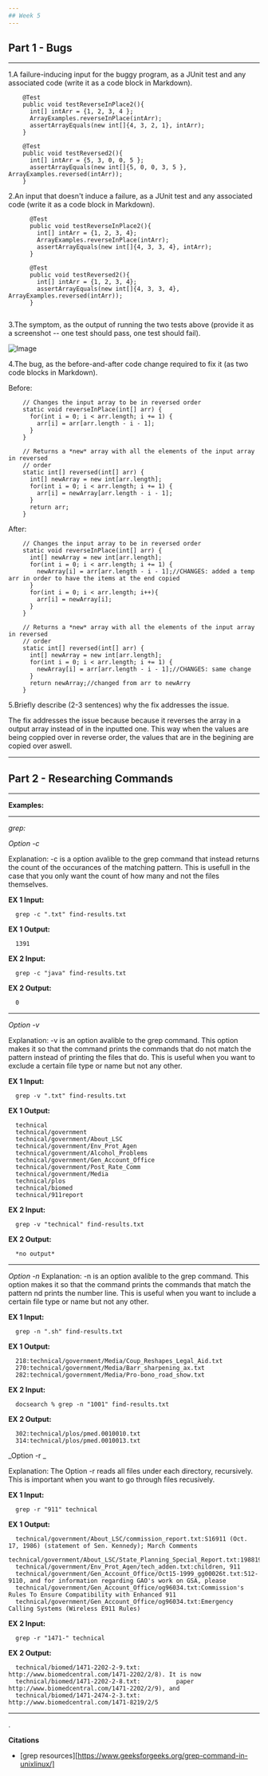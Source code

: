 ```yaml
---
## Week 5
---
```

## Part 1 - Bugs
---

1.A failure-inducing input for the buggy program, as a JUnit test and any associated code (write it as a code block in Markdown).
```
    @Test
    public void testReverseInPlace2(){
      int[] intArr = {1, 2, 3, 4 };
      ArrayExamples.reverseInPlace(intArr);
      assertArrayEquals(new int[]{4, 3, 2, 1}, intArr);
    }
  
    @Test
    public void testReversed2(){
      int[] intArr = {5, 3, 0, 0, 5 };
      assertArrayEquals(new int[]{5, 0, 0, 3, 5 }, ArrayExamples.reversed(intArr));
    }
```

2.An input that doesn't induce a failure, as a JUnit test and any associated code (write it as a code block in Markdown).
```
      @Test
      public void testReverseInPlace2(){
        int[] intArr = {1, 2, 3, 4};
        ArrayExamples.reverseInPlace(intArr);
        assertArrayEquals(new int[]{4, 3, 3, 4}, intArr);
      }
    
      @Test
      public void testReversed2(){
        int[] intArr = {1, 2, 3, 4};
        assertArrayEquals(new int[]{4, 3, 3, 4}, ArrayExamples.reversed(intArr));
      }
    
```
3.The symptom, as the output of running the two tests above (provide it as a screenshot -- one test should pass, one test should fail).

![Image](https://github.com/VolumeZer0/cse15L-lab-reports-fa24/blob/main/Screen%20Shot%202024-05-04%20at%201.12.07%20AM.png?raw=true)


4.The bug, as the before-and-after code change required to fix it (as two code blocks in Markdown).

Before:
```
    // Changes the input array to be in reversed order
    static void reverseInPlace(int[] arr) {
      for(int i = 0; i < arr.length; i += 1) {
        arr[i] = arr[arr.length - i - 1];
      }
    }
  
    // Returns a *new* array with all the elements of the input array in reversed
    // order
    static int[] reversed(int[] arr) {
      int[] newArray = new int[arr.length];
      for(int i = 0; i < arr.length; i += 1) {
        arr[i] = newArray[arr.length - i - 1];
      }
      return arr;
    }
```
After:
```
    // Changes the input array to be in reversed order
    static void reverseInPlace(int[] arr) {
      int[] newArray = new int[arr.length];
      for(int i = 0; i < arr.length; i += 1) {
        newArray[i] = arr[arr.length - i - 1];//CHANGES: added a temp arr in order to have the items at the end copied
      }
      for(int i = 0; i < arr.length; i++){
        arr[i] = newArray[i];
      }
    }
  
    // Returns a *new* array with all the elements of the input array in reversed
    // order
    static int[] reversed(int[] arr) {
      int[] newArray = new int[arr.length];
      for(int i = 0; i < arr.length; i += 1) {
        newArray[i] = arr[arr.length - i - 1];//CHANGES: same change
      }
      return newArray;//changed from arr to newArry
    }
```
5.Briefly describe (2-3 sentences) why the fix addresses the issue.

The fix addresses the issue because because it reverses the array in a output array instead of in the inputted one. This way when the values are being coppied over in reverse   order, the values that are in the begining are copied over aswell.

---
## Part 2 - Researching Commands
---
__Examples:__

---

_grep:_

_Option -c_

Explanation:
-c is a option avalible to the grep command that instead returns the count of the occurances of the matching pattern. This is usefull in the case that you only want the count of how many and not the files themselves.

__EX 1 Input:__
```
  grep -c ".txt" find-results.txt
```

__EX 1 Output:__
```
  1391
```

__EX 2 Input:__
```
  grep -c "java" find-results.txt
```

__EX 2 Output:__
```
  0
```

---

_Option -v_

Explanation:
-v is an option avalible to the grep command. This option makes it so that the command prints the commands that do not match the pattern instead of printing the files that do. This is useful when you want to exclude a certain file type or name but not any other.

__EX 1 Input:__
```
  grep -v ".txt" find-results.txt
```

__EX 1 Output:__
```
  technical
  technical/government
  technical/government/About_LSC
  technical/government/Env_Prot_Agen
  technical/government/Alcohol_Problems
  technical/government/Gen_Account_Office
  technical/government/Post_Rate_Comm
  technical/government/Media
  technical/plos
  technical/biomed
  technical/911report
```

__EX 2 Input:__
```
  grep -v "technical" find-results.txt
```

__EX 2 Output:__
```
  *no output*
```

---

_Option -n_
Explanation:
-n is an option avalible to the grep command. This option makes it so that the command prints the commands that match the pattern nd prints the number line. This is useful when you want to include a certain file type or name but not any other.

__EX 1 Input:__
```
  grep -n ".sh" find-results.txt
```

__EX 1 Output:__
```
  218:technical/government/Media/Coup_Reshapes_Legal_Aid.txt
  270:technical/government/Media/Barr_sharpening_ax.txt
  282:technical/government/Media/Pro-bono_road_show.txt
```

__EX 2 Input:__
```
  docsearch % grep -n "1001" find-results.txt
```

__EX 2 Output:__
```
  302:technical/plos/pmed.0010010.txt
  314:technical/plos/pmed.0010013.txt
```

_Option -r _

Explanation:
The Option -r reads all files under each directory, recursively. This is important when you want to go through files recusively.

__EX 1 Input:__
```
  grep -r "911" technical
```

__EX 1 Output:__
```
  technical/government/About_LSC/commission_report.txt:S16911 (Oct. 17, 1986) (statement of Sen. Kennedy); March Comments
  technical/government/About_LSC/State_Planning_Special_Report.txt:19881989199019911992199319941995199619971998199920002001
  technical/government/Env_Prot_Agen/tech_adden.txt:children, 911
  technical/government/Gen_Account_Office/Oct15-1999_gg00026t.txt:512-9110, and for information regarding GAO's work on GSA, please
  technical/government/Gen_Account_Office/og96034.txt:Commission's Rules To Ensure Compatibility with Enhanced 911
  technical/government/Gen_Account_Office/og96034.txt:Emergency Calling Systems (Wireless E911 Rules)
```

__EX 2 Input:__
```
  grep -r "1471-" technical
```

__EX 2 Output:__
```
  technical/biomed/1471-2202-2-9.txt:        http://www.biomedcentral.com/1471-2202/2/8). It is now
  technical/biomed/1471-2202-2-8.txt:          paper http://www.biomedcentral.com/1471-2202/2/9), and
  technical/biomed/1471-2474-2-3.txt:        http://www.biomedcentral.com/1471-8219/2/5
```

---
.

  __Citations__
  * [grep resources][https://www.geeksforgeeks.org/grep-command-in-unixlinux/]



